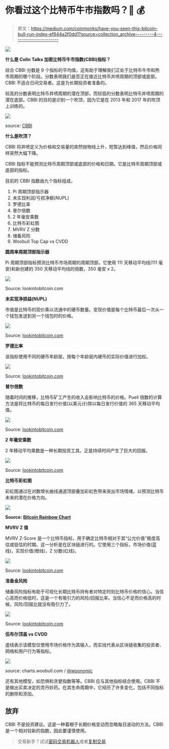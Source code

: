 # 你看过这个比特币牛市指数吗？🚀 💰

> 原文：<https://medium.com/coinmonks/have-you-seen-this-bitcoin-bull-run-index-ef844a2f0dd1?source=collection_archive---------4----------------------->

![](img/8b4e710d6987e640f4ab7693689746e5.png)

**什么是 Colin Talks 加密比特币牛市指数(CBBI)指标？**

综合 CBBI 分数是 9 个指标的平均值，这有助于理解我们正处于比特币牛市和熊市周期的哪个阶段。分数表明我们是否正在接近比特币井喷周期的顶部或底部。CBBI 不适合日间交易者。这是为长期投资者准备的。

较高的分数表明比特币井喷周期的潜在顶部，而较低的分数表明比特币井喷周期的潜在底部。CBBI 的目的是识别一个吹顶，因为它是在 2013 年和 2017 年的吹顶上训练的。

![](img/eddf73baddcfd2a20cb72f732381beb8.png)

source: [CBBI](https://colintalkscrypto.com/cbbi/)

**什么是吹顶？**

CBBI 将井喷定义为价格和交易量的突然抛物线上升，短暂达到峰值，然后价格同样突然大幅下降。

CBBI 指标不能预测比特币周期顶部或底部的价格和日期。它是比特币周期顶部或底部的指标。

目前的 CBBI 指数由九个指标组成，

1.  Pi 周期顶部指示器
2.  未实现利润/亏损净额(NUPL)
3.  罗德比率
4.  普尔倍数
5.  2 年毫安乘数
6.  比特币彩虹图
7.  MVRV Z 分数
8.  储备风险
9.  Woobull Top Cap vs CVDD

**圆周率周期顶部指示器**

Pi 周期顶部指标预测比特币市场周期的周期顶部。它使用 111 天移动平均线(111 毫安)和新创建的 350 天移动平均线的倍数，350 毫安 x 2。

![](img/d3b5430090eebd75d54771218b3c74ab.png)

Source: lookintobitcoin.com

**未实现净损益(NUPL)**

市值是比特币的现价乘以流通中的硬币数量。变现价值是每个比特币最后一次从一个钱包发送到另一个钱包时的价格。

![](img/74d713084f8a13e1a8bf959c0ca8022a.png)

Source: [lookintobitcoin.com](https://www.lookintobitcoin.com/charts/relative-unrealized-profit--loss/)

**罗德比率**

该指标使用不同的硬币年龄层，按每个年龄层内硬币的实际价值进行加权。

![](img/37b748e7f08a86ff6dc4fe83e57c8461.png)

Source: [lookintobitcoin.com](https://www.lookintobitcoin.com/charts/rhodl-ratio/)

**普尔倍数**

随着时间的推移，比特币矿工产生的收入会影响比特币的价格。Puell 倍数的计算方法是将比特币的每日发行价值(以美元计)除以每日发行价值的 365 天移动平均值。

![](img/4f2c1525f5b76e4d8f0cff81b975f4fc.png)

Source: [lookintobitcoin.com](https://www.lookintobitcoin.com/charts/puell-multiple/)

**2 年毫安乘数**

2 年移动平均乘数是一种长期投资工具。正是持续时间产生了巨大的回报。

![](img/3193c160279341cb1b65d0be52ccbe7f.png)

Source: [lookintobitcoin.com](https://www.lookintobitcoin.com/charts/bitcoin-investor-tool/)

**比特币彩虹图**

彩虹图通过在对数增长曲线通道顶部叠加彩虹色带来突出市场情绪，以预测比特币未来的潜在价格方向。

![](img/331b12bcbb8bcab9580982493d50760c.png)

**Source:** [**Bitcoin Rainbow Chart**](https://www.blockchaincenter.net/en/bitcoin-rainbow-chart/)

**MVRV Z 值**

MVRV Z-Score 是一个比特币指标，用于确定比特币相对于其“公允价值”极度高估或低估的时期。这一分析是在区块链进行的。它使用三个指标，市场价值(蓝线)，实现价值(橙线)，Z 分数(红线)。

![](img/4fa1cee86f18475f9b643c9331e2e77b.png)

Source: [lookintobitcoin.com](https://www.lookintobitcoin.com/charts/mvrv-zscore/)

**准备金风险**

储备风险指标有助于可视化长期比特币持有者对特定时刻比特币价格的信心。当信心高而价格低时，这是一个有吸引力的风险/回报比率。当信心不足而价格高的时候，风险/回报比就没有吸引力了。

![](img/54551212da2f275021ba3deb7bf194e5.png)

Source: [lookintobitcoin.com](https://www.lookintobitcoin.com/charts/reserve-risk/)

**伍布尔顶盖 vs CVDD**

虚线表示该模型仅使用市场价格作为其输入，而实线代表从区块链收集的投资者、网络和用户行为等指标。

![](img/c08f2ea33bbad7dad1578fbb81fc0f88.png)

source: charts.woobull.com / [@woonomic](https://twitter.com/woonomic)

还有其他模型，如恐惧和贪婪指数等等。CBBI 应与其他指标结合使用。CBBI 不是做出买卖决定的灵丹妙药。在其生命周期中，它经历了许多变化，包括不同指标的删除和添加。

## 放弃

CBBI 不是投资建议。这是一种着眼于长期价格变动而忽略每日波动的方法。CBBI 是一个相对较新的指数，因此要谨慎使用。

> 交易新手？试试[密码交易机器人](/coinmonks/crypto-trading-bot-c2ffce8acb2a)或者[复制交易](/coinmonks/top-10-crypto-copy-trading-platforms-for-beginners-d0c37c7d698c)